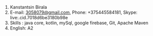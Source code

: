 1. Kanstantsin Birala
2. E-mail: 3058079@gmail.com, Phone: +375445584181, Skype: live:.cid.7018d6be3180b98e
3. Skills : java core, kotlin, mySql, google firebase, Git, Apache Maven
4. English: A2

